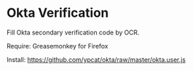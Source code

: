 Okta Verification
=================

Fill Okta secondary verification code by OCR.

Require: Greasemonkey for Firefox

Install: https://github.com/ypcat/okta/raw/master/okta.user.js
